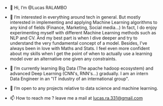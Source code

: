- 👋 Hi, I’m @Lucas RALAMBO

- 👀 I’m interested in everything around tech in general. But mostly interested in implementing and 
  applying Machine Learning algorithms to any kind of fields (Finance, Marketing, Social media...)
  In fact, I do enjoy experimenting myself with different Machine Learning methods such as NLP and CV.
  And my best part is when I dive deeper and try to understand the very fundamental concept of a model. Besides, I've always been in love with Maths and Stats.
  I feel even more confident about my skills when I get the point of when to actually use a learning model over an alternative one given any constraints.
  

- 🌱 I’m currently learning Big Data (The apache hadoop ecosystem) and advanced Deep Learning (CNN's, RNN's...) gradually.
   I am an intern Data Engineer in an "IT industry of an international group".

- 💞️ I’m open to any projects relative to data science and machine learning.

- 📫 How to reach me ? leave me a mail at lucas.ra.331@gmail.com
<!---
LucasRal/LucasRal is a ✨ special ✨ repository because its `README.md` (this file) appears on your GitHub profile.
You can click the Preview link to take a look at your changes.
--->
